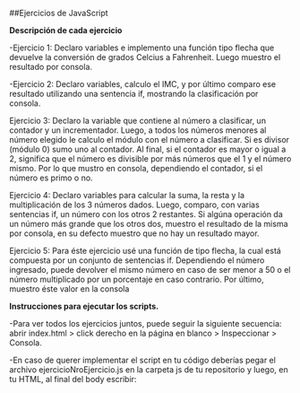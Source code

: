 ##Ejercicios de JavaScript

**Descripción de cada ejercicio**

-Ejercicio 1: Declaro variables e implemento una función tipo flecha que devuelve la conversión de grados Celcius a Fahrenheit. Luego muestro el resultado por consola.

-Ejercicio 2: Declaro variables, calculo el IMC, y por último comparo ese resultado utilizando una sentencia if, mostrando la clasificación por consola.

Ejercicio 3: Declaro la variable que contiene al número a clasificar, un contador y un incrementador. Luego, a todos los números menores al número elegido le calculo el módulo con el número a clasificar. Si es divisor (módulo 0) sumo uno al contador. 
Al final, si el contador es mayor o igual a 2, significa que el número es divisible por más números que el 1 y el número mismo. Por lo que mustro en consola, dependiendo el contador, si el número es primo o no.

Ejercicio 4: Declaro variables para calcular la suma, la resta y la multiplicación de los 3 números dados. Luego, comparo, con varias sentencias if, un número con los otros 2 restantes. Si algúna operación da un número más grande que los otros dos, muestro el resultado
de la misma por consola, en su defecto muestro que no hay un resultado mayor.

Ejercicio 5: Para éste ejercicio usé una función de tipo flecha, la cual está compuesta por un conjunto de sentencias if. Dependiendo el número ingresado, puede devolver el mismo número en caso de ser menor a 50 o el número multiplicado por un porcentaje en caso contrario.
Por último, muestro éste valor en la consola

**Instrucciones para ejecutar los scripts.**

-Para ver todos los ejercicios juntos, puede seguir la siguiente secuencia: abrir index.html > click derecho en la página en blanco > Inspeccionar > Consola.

-En caso de querer implementar el script en tu código deberías pegar el archivo ejercicioNroEjercicio.js en la carpeta js de tu repositorio y luego, en tu HTML, al final del body escribir: 
<script src="js/ejercicioNroEjercicio.js"></script>

